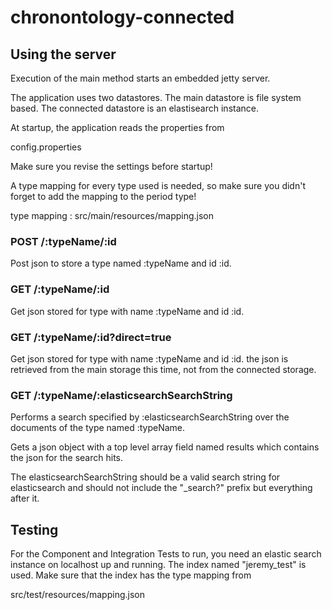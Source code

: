 # chronontology-connected

## Using the server

Execution of the main method starts an embedded 
jetty server.

The application uses two datastores. The main datastore is
file system based. The connected datastore is an elastisearch instance.

At startup, the application reads the properties from 

  config.properties

Make sure you revise the settings before startup!

A type mapping for every type used is needed, so make sure 
you didn't forget to add the mapping to the period type!
 
  type mapping : src/main/resources/mapping.json

### POST /:typeName/:id 

Post json to store a type named :typeName and id :id.

### GET /:typeName/:id

Get json stored for type with name :typeName and id :id.

### GET /:typeName/:id?direct=true

Get json stored for type with name :typeName and id :id. the json is retrieved from 
the main storage this time, not from the connected storage.

### GET /:typeName/:elasticsearchSearchString

Performs a search specified by :elasticsearchSearchString 
over the documents of the type named :typeName.

Gets a json object with a top level array field named results which
contains the json for the search hits. 

The elasticsearchSearchString should be a valid search string for elasticsearch
and should not include the "_search?" prefix but everything after it.

## Testing

For the Component and Integration Tests to run, you need an elastic search 
instance on localhost up and running. The index named "jeremy_test" 
is used. Make sure that the index has the type mapping from

  src/test/resources/mapping.json

